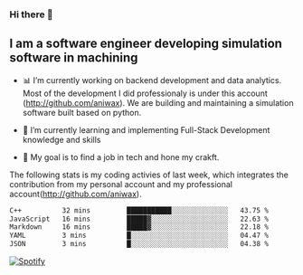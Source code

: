 ### Hi there 👋

## I am a software engineer developing simulation software in machining
- :bar_chart: I’m currently working on backend development and data analytics.
Most of the development I did professionaly is under this account (http://github.com/aniwax). We are building and maintaining a simulation software built based on python. 

- 🌱 I’m currently learning and implementing Full-Stack Development knowledge and skills
- :dart: My goal is to find a job in tech and hone my crakft.


<!--- [![shizzy's github stats](https://github-readme-stats.vercel.app/api?username=shirzartenwer)](https://github.com/anuraghazra/github-readme-stats) --->


The following stats is my coding activies of last week, which integrates the contribution from my personal account and my professional account(http://github.com/aniwax). 


 <!--START_SECTION:waka-->

```txt
C++          32 mins         ███████████░░░░░░░░░░░░░░   43.75 %
JavaScript   16 mins         █████▓░░░░░░░░░░░░░░░░░░░   22.63 %
Markdown     16 mins         █████▓░░░░░░░░░░░░░░░░░░░   22.18 %
YAML         3 mins          █░░░░░░░░░░░░░░░░░░░░░░░░   04.47 %
JSON         3 mins          █░░░░░░░░░░░░░░░░░░░░░░░░   04.38 %
```

<!--END_SECTION:waka-->
[![Spotify](https://spotify-on-github-git-master.shirzartenwer.vercel.app/api/spotify)](https://open.spotify.com/user/21j6s322bjrhxlx67pyzkc4ki)
